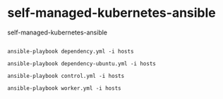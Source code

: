 # self-managed-kubernetes-ansible
self-managed-kubernetes-ansible

```

ansible-playbook dependency.yml -i hosts

ansible-playbook dependency-ubuntu.yml -i hosts

ansible-playbook control.yml -i hosts

ansible-playbook worker.yml -i hosts

```